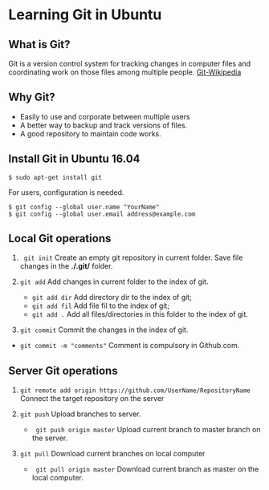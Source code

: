 # Learning Git in Ubuntu

## What is Git? 
Git is a version control system for tracking changes in computer files and coordinating work on those files among multiple people. [Git-Wikipedia](https://en.wikipedia.org/wiki/Git)

## Why Git? 
* Easily to use and corporate between multiple users
* A better way to backup and track versions of files.
* A good repository to maintain code works. 
 
## Install Git in Ubuntu 16.04 

```
$ sudo apt-get install git
```
For users, configuration is needed.

```
$ git config --global user.name "YourName"
$ git config --global user.email address@example.com
```

## Local Git operations 
1. ``` git init```
Create an empty git repository in current folder. Save file changes in the **./.git/** folder. 

2. ``` git add ```
Add changes in current folder to the index of git.  
	* <code>git add dir</code>  Add directory dir to the index of git;  
	* <code>git add fil</code>  Add file fil to the index of git;  
	* <code>git add .</code> Add all files/directories in this folder to the index of git.  

3. ```git commit```
Commit the changes in the index of git.  
* ```git commit -m "comments"``` Comment is compulsory in Github.com. 
 
 ## Server Git operations
 1. ```git remote add origin https://github.com/UserName/RepositoryName```
 Connect the target repository on the server
 	
 2. ```git push```
 Upload branches to server.  
 	* ``` git push origin master``` Upload current branch to master branch on the server.
 3. ```git pull```
 Download current branches on local computer
 	* ``` git pull origin master``` Download current branch as master on the local computer.
